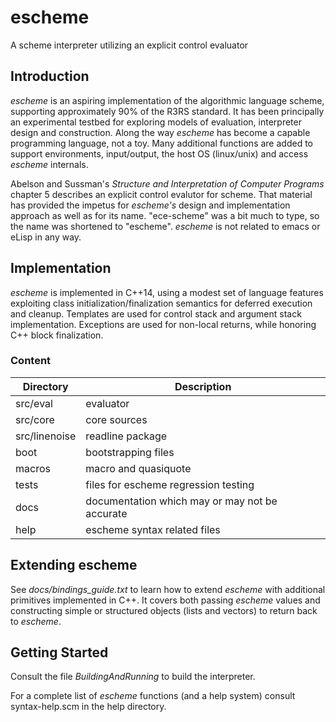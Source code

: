 escheme
=======

A scheme interpreter utilizing an explicit control evaluator

## Introduction

_escheme_ is an aspiring implementation of the algorithmic language scheme, 
supporting approximately 90% of the R3RS standard. It has been principally an experimental
testbed for exploring models of evaluation, interpreter design and construction.
Along the way _escheme_ has become a capable programming language, not a toy.
Many additional functions are added to support environments, input/output, the host OS 
(linux/unix) and access _escheme_ internals.

Abelson and Sussman's _Structure and Interpretation of Computer Programs_
chapter 5 describes an explicit control evalutor for scheme. That material has provided the impetus
for _escheme's_ design and implementation approach as well as for its name. "ece-scheme" was a bit much
to type, so the name was shortened to "escheme".
_escheme_ is not related to emacs or eLisp in any way.

## Implementation 

_escheme_ is implemented in C++14, using a modest set of language features
exploiting class initialization/finalization semantics for deferred execution 
and cleanup. Templates are used for control stack and argument stack 
implementation. Exceptions are used for non-local returns, 
while honoring C++ block finalization.

### Content
  
| Directory        | Description                                        |
| ---------------- | ---------------------------------------------------|
|  src/eval    |    evaluator|
|  src/core    |    core sources|
|  src/linenoise|  readline package|
|  boot      | bootstrapping files |
|  macros   |  macro and quasiquote|
|  tests  |    files for escheme regression testing|
|  docs |      documentation which may or may not be accurate|
|  help |      escheme syntax related files|

## Extending escheme

See _docs/bindings_guide.txt_ to learn how to extend _escheme_ with additional 
primitives implemented in C++. It covers both passing _escheme_ 
values and constructing simple or structured objects (lists and vectors) to
return back to _escheme_.

## Getting Started

Consult the file _BuildingAndRunning_ to build the interpreter.

For a complete list of _escheme_ functions (and a help system) consult syntax-help.scm in the 
help directory.



